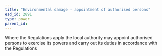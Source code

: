 ```yaml
---
title: "Environmental damage - appointment of authorised persons"
esd_id: 2891
type: power
parent_id:  
---
```


Where the Regulations apply the local authority may appoint authorised persons to exercise its powers and carry out its duties in accordance with the Regulations

